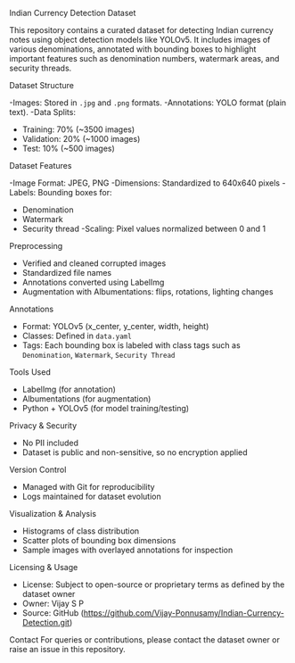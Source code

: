 Indian Currency Detection Dataset

This repository contains a curated dataset for detecting Indian currency notes using object detection models like YOLOv5. It includes images of various denominations, annotated with bounding boxes to highlight important features such as denomination numbers, watermark areas, and security threads.

Dataset Structure

-Images: Stored in `.jpg` and `.png` formats.
-Annotations: YOLO format (plain text).
-Data Splits:
  - Training: 70% (~3500 images)
  - Validation: 20% (~1000 images)
  - Test: 10% (~500 images)

Dataset Features

-Image Format: JPEG, PNG
-Dimensions: Standardized to 640x640 pixels
-Labels: Bounding boxes for:
  - Denomination
  - Watermark
  - Security thread
-Scaling: Pixel values normalized between 0 and 1

Preprocessing

- Verified and cleaned corrupted images
- Standardized file names
- Annotations converted using LabelImg
- Augmentation with Albumentations: flips, rotations, lighting changes

Annotations

- Format: YOLOv5 (x_center, y_center, width, height)
- Classes: Defined in `data.yaml`
- Tags: Each bounding box is labeled with class tags such as `Denomination`, `Watermark`, `Security Thread`

Tools Used

- LabelImg (for annotation)
- Albumentations (for augmentation)
- Python + YOLOv5 (for model training/testing)

Privacy & Security

- No PII included
- Dataset is public and non-sensitive, so no encryption applied

Version Control

- Managed with Git for reproducibility
- Logs maintained for dataset evolution

Visualization & Analysis

- Histograms of class distribution
- Scatter plots of bounding box dimensions
- Sample images with overlayed annotations for inspection

Licensing & Usage

- License: Subject to open-source or proprietary terms as defined by the dataset owner
- Owner: Vijay S P
- Source: GitHub (https://github.com/Vijay-Ponnusamy/Indian-Currency-Detection.git)

Contact
For queries or contributions, please contact the dataset owner or raise an issue in this repository.

